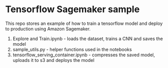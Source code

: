 # Tensorflow Sagemaker sample

This repo stores an example of how to train a tensorflow model and deploy to production using Amazon Sagemaker.

1. Explore and Train.ipynb - loads the dataset, trains a CNN and saves the model
1. sample_utils.py - helper functions used in the notebooks
1. tensorflow_serving_container.ipynb - compresses the saved model, uploads it to s3 and deploys the model
